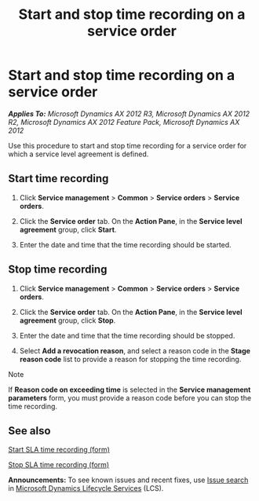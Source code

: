 ﻿---
title: Start and stop time recording on a service order
TOCTitle: Start and stop time recording on a service order
ms:assetid: 916488b7-c6f5-4421-b1f9-d595bf6033eb
ms:mtpsurl: https://technet.microsoft.com/en-us/library/Gg242907(v=AX.60)
ms:contentKeyID: 36058562
ms.date: 04/18/2014
mtps_version: v=AX.60
_tocRel: gg243091(v=ax.60)/toc.json
---

# Start and stop time recording on a service order 


_**Applies To:** Microsoft Dynamics AX 2012 R3, Microsoft Dynamics AX 2012 R2, Microsoft Dynamics AX 2012 Feature Pack, Microsoft Dynamics AX 2012_

Use this procedure to start and stop time recording for a service order for which a service level agreement is defined.

## Start time recording

1.  Click **Service management** \> **Common** \> **Service orders** \> **Service orders**.

2.  Click the **Service order** tab. On the **Action Pane**, in the **Service level agreement** group, click **Start**.

3.  Enter the date and time that the time recording should be started.

## Stop time recording

1.  Click **Service management** \> **Common** \> **Service orders** \> **Service orders**.

2.  Click the **Service order** tab. On the **Action Pane**, in the **Service level agreement** group, click **Stop**.

3.  Enter the date and time that the time recording should be stopped.

4.  Select **Add a revocation reason**, and select a reason code in the **Stage reason code** list to provide a reason for stopping the time recording.


> [!NOTE]
> <P>If <STRONG>Reason code on exceeding time</STRONG> is selected in the <STRONG>Service management parameters</STRONG> form, you must provide a reason code before you can stop the time recording.</P>



## See also

[Start SLA time recording (form)](https://technet.microsoft.com/en-us/library/hh242297\(v=ax.60\))

[Stop SLA time recording (form)](https://technet.microsoft.com/en-us/library/hh242241\(v=ax.60\))

  
**Announcements:** To see known issues and recent fixes, use [Issue search](http://go.microsoft.com/fwlink/?linkid=389258) in [Microsoft Dynamics Lifecycle Services](http://go.microsoft.com/fwlink/?linkid=306505) (LCS).

